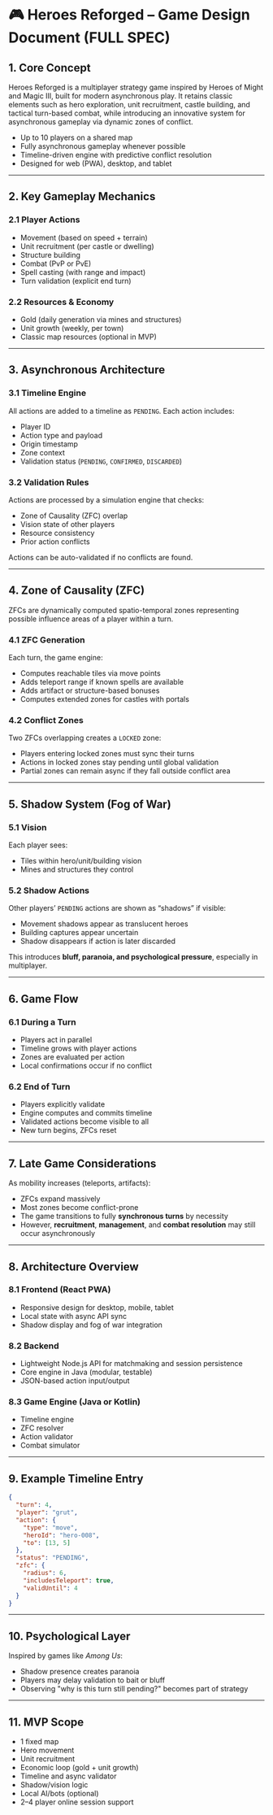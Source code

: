 # 🎮 Heroes Reforged – Game Design Document (FULL SPEC)

## 1. Core Concept

Heroes Reforged is a multiplayer strategy game inspired by Heroes of Might and Magic III, built for modern asynchronous play. It retains classic elements such as hero exploration, unit recruitment, castle building, and tactical turn-based combat, while introducing an innovative system for asynchronous gameplay via dynamic zones of conflict.

- Up to 10 players on a shared map
- Fully asynchronous gameplay whenever possible
- Timeline-driven engine with predictive conflict resolution
- Designed for web (PWA), desktop, and tablet

---

## 2. Key Gameplay Mechanics

### 2.1 Player Actions
- Movement (based on speed + terrain)
- Unit recruitment (per castle or dwelling)
- Structure building
- Combat (PvP or PvE)
- Spell casting (with range and impact)
- Turn validation (explicit end turn)

### 2.2 Resources & Economy
- Gold (daily generation via mines and structures)
- Unit growth (weekly, per town)
- Classic map resources (optional in MVP)

---

## 3. Asynchronous Architecture

### 3.1 Timeline Engine
All actions are added to a timeline as `PENDING`. Each action includes:
- Player ID
- Action type and payload
- Origin timestamp
- Zone context
- Validation status (`PENDING`, `CONFIRMED`, `DISCARDED`)

### 3.2 Validation Rules
Actions are processed by a simulation engine that checks:
- Zone of Causality (ZFC) overlap
- Vision state of other players
- Resource consistency
- Prior action conflicts

Actions can be auto-validated if no conflicts are found.

---

## 4. Zone of Causality (ZFC)

ZFCs are dynamically computed spatio-temporal zones representing possible influence areas of a player within a turn.

### 4.1 ZFC Generation
Each turn, the game engine:
- Computes reachable tiles via move points
- Adds teleport range if known spells are available
- Adds artifact or structure-based bonuses
- Computes extended zones for castles with portals

### 4.2 Conflict Zones
Two ZFCs overlapping creates a `LOCKED` zone:
- Players entering locked zones must sync their turns
- Actions in locked zones stay pending until global validation
- Partial zones can remain async if they fall outside conflict area

---

## 5. Shadow System (Fog of War)

### 5.1 Vision
Each player sees:
- Tiles within hero/unit/building vision
- Mines and structures they control

### 5.2 Shadow Actions
Other players’ `PENDING` actions are shown as “shadows” if visible:
- Movement shadows appear as translucent heroes
- Building captures appear uncertain
- Shadow disappears if action is later discarded

This introduces **bluff, paranoia, and psychological pressure**, especially in multiplayer.

---

## 6. Game Flow

### 6.1 During a Turn
- Players act in parallel
- Timeline grows with player actions
- Zones are evaluated per action
- Local confirmations occur if no conflict

### 6.2 End of Turn
- Players explicitly validate
- Engine computes and commits timeline
- Validated actions become visible to all
- New turn begins, ZFCs reset

---

## 7. Late Game Considerations

As mobility increases (teleports, artifacts):
- ZFCs expand massively
- Most zones become conflict-prone
- The game transitions to fully **synchronous turns** by necessity
- However, **recruitment**, **management**, and **combat resolution** may still occur asynchronously

---

## 8. Architecture Overview

### 8.1 Frontend (React PWA)
- Responsive design for desktop, mobile, tablet
- Local state with async API sync
- Shadow display and fog of war integration

### 8.2 Backend
- Lightweight Node.js API for matchmaking and session persistence
- Core engine in Java (modular, testable)
- JSON-based action input/output

### 8.3 Game Engine (Java or Kotlin)
- Timeline engine
- ZFC resolver
- Action validator
- Combat simulator

---

## 9. Example Timeline Entry

```json
{
  "turn": 4,
  "player": "grut",
  "action": {
    "type": "move",
    "heroId": "hero-008",
    "to": [13, 5]
  },
  "status": "PENDING",
  "zfc": {
    "radius": 6,
    "includesTeleport": true,
    "validUntil": 4
  }
}
```

---

## 10. Psychological Layer

Inspired by games like *Among Us*:
- Shadow presence creates paranoia
- Players may delay validation to bait or bluff
- Observing "why is this turn still pending?" becomes part of strategy

---

## 11. MVP Scope

- 1 fixed map
- Hero movement
- Unit recruitment
- Economic loop (gold + unit growth)
- Timeline and async validator
- Shadow/vision logic
- Local AI/bots (optional)
- 2–4 player online session support